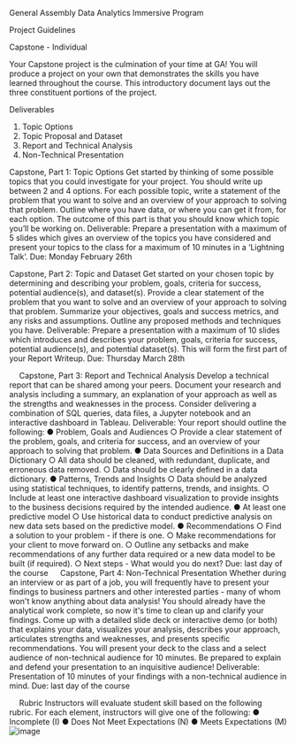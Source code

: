 General Assembly
Data Analytics Immersive Program

Project Guidelines

Capstone - Individual

Your Capstone project is the culmination of your time at GA! You will produce a project on your own that demonstrates the skills you have learned throughout the course. This introductory document lays out the three constituent portions of the project. 

Deliverables 
1.	Topic Options
2.	Topic Proposal and Dataset
3.	Report and Technical Analysis
4.	Non-Technical Presentation


Capstone, Part 1: Topic Options
Get started by thinking of some possible topics that you could investigate for your project.  You should write up between 2 and 4 options.
For each possible topic, write a statement of the problem that you want to solve and an overview of your approach to solving that problem.  Outline where you have data, or where you can get it from, for each option.
The outcome of this part is that you should know which topic you’ll be working on.
Deliverable: Prepare a presentation with a maximum of 5 slides which gives an overview of the topics you have considered and present your topics to the class for a maximum of 10 minutes in a ‘Lightning Talk’.
Due: Monday February 26th

Capstone, Part 2: Topic and Dataset
Get started on your chosen topic by determining and describing your problem, goals, criteria for success, potential audience(s), and dataset(s).
Provide a clear statement of the problem that you want to solve and an overview of your approach to solving that problem. Summarize your objectives, goals and success metrics, and any risks and assumptions. Outline any proposed methods and techniques you have.
Deliverable: Prepare a presentation with a maximum of 10 slides which introduces and describes your problem, goals, criteria for success, potential audience(s), and potential dataset(s). This will form the first part of your Report Writeup.
Due: Thursday March 28th

 
Capstone, Part 3: Report and Technical Analysis
Develop a technical report that can be shared among your peers. 
Document your research and analysis including a summary, an explanation of your approach as well as the strengths and weaknesses in the process. 
Consider delivering a combination of SQL queries, data files, a Jupyter notebook and an interactive dashboard in Tableau.
Deliverable: Your report should outline the following:
●	Problem, Goals and Audiences
○	Provide a clear statement of the problem, goals, and criteria for success, and an overview of your approach to solving that problem.
●	Data Sources and Definitions in a Data Dictionary 
○	All data should be cleaned, with redundant, duplicate, and erroneous data removed.
○	Data should be clearly defined in a data dictionary.
●	Patterns, Trends and Insights 
○	Data should be analyzed using statistical techniques, to identify patterns, trends, and insights.
○	Include at least one interactive dashboard visualization to provide insights to the business decisions required by the intended audience.
●	At least one predictive model
○	Use historical data to conduct predictive analysis on new data sets based on the predictive model.
●	Recommendations 
○	Find a solution to your problem - if there is one.
○	Make recommendations for your client to move forward on. 
○	Outline any setbacks and make recommendations of any further data required or a new data model to be built (if required).
○	Next steps - What would you do next?
Due: last day of the course
 
Capstone, Part 4: Non-Technical Presentation
Whether during an interview or as part of a job, you will frequently have to present your findings to business partners and other interested parties - many of whom won't know anything about data analysis! 
You should already have the analytical work complete, so now it's time to clean up and clarify your findings. Come up with a detailed slide deck or interactive demo (or both) that explains your data, visualizes your analysis, describes your approach, articulates strengths and weaknesses, and presents specific recommendations. 
You will present your deck to the class and a select audience of non-technical audience for 10 minutes. Be prepared to explain and defend your presentation to an inquisitive audience!
Deliverable: Presentation of 10 minutes of your findings with a non-technical audience in mind.
Due: last day of the course

 
Rubric
Instructors will evaluate student skill based on the following rubric. For each element, instructors will give one of the following:
●	Incomplete (I)
●	Does Not Meet Expectations (N)
●	Meets Expectations (M)
![image](https://github.com/ttrimmis/Data_Analytics_GA_Capstone_Project/assets/24485193/df362e1e-8d3d-40c1-a70f-7d989b5033e7)
